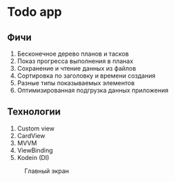 # Todo app
## Фичи
1. Бесконечное дерево планов и тасков
2. Показ прогресса выполнения в планах
3. Сохранение и чтение данных из файлов
4. Сортировка по заголовку и времени создания
5. Разные типы показываемых элементов
6. Оптимизированная подгрузка данных приложения

## Технологии
1. Custom view
2. CardView
3. MVVM
4. ViewBinding
5. Kodein (DI)

<figure>
<img caption="Главный экран" scr="readme_pics/Screenshot_20230909_160301.png" width="480"/>
<figcaption>Главный экран</figcaption>
</figure>